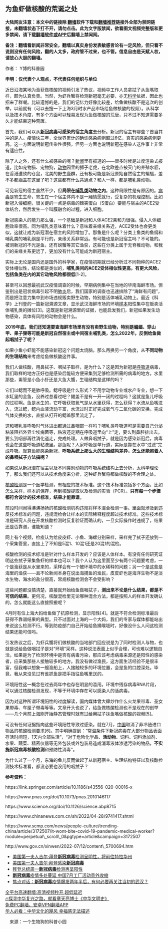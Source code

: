  <!-- 面包屑导航 --> <h2>为鱼虾做核酸的荒诞之处</h2> <p class="notice"><b>大陆网友注意：本文中的链接除 <a href="https://github.com/bannedbook/fanqiang" >翻墙</a>软件下载和<a href="https://github.com/killgcd/justmysocks/blob/master/README.md">翻墙推荐</a>链接外全部为禁网链接，未翻墙状态下打不开，请勿点击。此为文字版禁闻，欲看图文视频完整版和更多禁闻，请下载<a href="https://github.com/bannedbook/fanqiang">翻墙软件或APP</a>后翻墙上禁闻网。</p><p>备注：翻墙看新闻非常安全，翻墙以真实身份发表敏感言论有一定风险，但只看不说则没有任何风险，翻的人太多，政府管不过来，也不管。信息自由是天赋人权，请放心大胆的翻墙。</b></p>  <div class="entry"> <p>作者： Y博的科普园</p> <p><strong>申明：仅代表个人观点，不代表任何组织与单位</strong></p> <p>近日沿海某地为渔获做核酸的视频引发了热议，视频中工作人员拿拭子从鱼嘴取样，颇为认真负责。当然，为虾兵蟹将检测新冠毫无必要，亦无<span class='wp_keywordlink'><a href="https://www.bannedbook.org/forum11/topic309.html" title="禁片：“科学”的棍子" target="_blank">科学</a></span>依据，因此也招来了群嘲。比较遗憾的是，我们的记忆力好像比较差，给鱼做核酸不是这次的创举，以前就有（可以去搜一下上海3月时水产品市场给鱼做核酸的视频）。从科学以及技术角度，有多个方面可以轻易发现为鱼做核酸的荒唐，只不过不知道需要多久才能结束这种荒唐。</p> <p>首先，我们可以从<strong><a href="https://www.bannedbook.org/bnews/tag/%e6%96%b0%e5%86%a0%e7%97%85%e6%af%92/" class="st_tag internal_tag" rel="tag" title="标签 新冠病毒 下的日志">新冠病毒</a>可感染的宿主角度</strong>去分析。新冠的宿主有哪些？首当其冲的是人。疫情快三年，全世界累计的确诊感染病例超过6亿，真实的感染病例更高。这一方面说明新冠传染性很强，但另一方面也说明新冠在感染人这件事上非常有适应性。</p> <p>除了人之外，还有什么被感染的呢？<span class='wp_keywordlink_affiliate'><a href="https://www.bannedbook.org/" title="新闻">新闻</a></span>里有报道的——很多时候是过度渲染式报道，比如宠物猫、宠物狗，<a href="https://www.bannedbook.org/bnews/tag/%e5%8a%a8%e7%89%a9/" class="st_tag internal_tag" rel="tag" title="标签 动物 下的日志">动物</a>园里的狮子老虎，在北欧差点被灭门的养殖水貂，在香港遭殃的仓鼠，北美的野生鹿群，还有极可能是新冠原始自然宿主的蝙蝠，差不多都涵盖在这里了吧？这些都有什么共通点？和人一样，都是<a href="https://www.bannedbook.org/bnews/tag/%E5%93%BA%E4%B9%B3/" class="st_tag internal_tag" rel="tag" title="标签 哺乳 下的日志">哺乳</a>类动物。</p> <p>可见新冠的宿主虽然不少，但<strong>局限在<a href="https://www.bannedbook.org/bnews/tag/%E5%93%BA%E4%B9%B3%E7%B1%BB/" class="st_tag internal_tag" rel="tag" title="标签 哺乳类 下的日志">哺乳类</a>动物之内</strong>。这种局限性是有原因的。<a href="https://www.bannedbook.org/bnews/tag/%e7%97%85%e6%af%92/" class="st_tag internal_tag" rel="tag" title="标签 病毒 下的日志">病毒</a>是寄生生命，寄生在一个宿主体内不是一厢情愿就行，受复杂的机理控制。比如新冠入侵细胞，很关键的一点是病毒的棘突蛋白（S蛋白）要能与宿主的ACE2受体结合，然后发生一个叫膜融合的过程，进入细胞。</p> <p>新冠感染人的能力那么强，一个基础是新冠和人体ACE2亲和力很强。侵入人体细胞效率很高。同为哺乳类意味着什么？意味着亲缘关系近，ACE2受体也会更类似，这就让成为新冠潜在宿主的风险增加了。那鱼是什么呢？分类上鱼类的鱼纲和哺乳类的哺乳纲是平行的，亲缘关系非常远。有可能也是新冠宿主吗？不可能的。被测新冠的不光是鱼，还有螃蟹等其它渔获，这些在分类上属于无脊椎动物，和我们的亲缘关系更远了，更加没有什么可能成为新冠宿主。</p> <p>实际上无论是国内还是国外的科学家，在疫情初期就已经分析过不同物种的ACE2受体相似性，结论都是类似的，<strong>哺乳类间的ACE2受体相似性更高，有更大风险，包括鱼类在内的其它动物风险都很低</strong>[1-2]。</p>  <p>甚至可以回想最初武汉疫情调查的时候，早期病例集中在当地的华南海鲜市场。但鉴别出是冠状病毒引起不明<a href="https://www.bannedbook.org/bnews/tag/%e8%82%ba%e7%82%8e/" class="st_tag internal_tag" rel="tag" title="标签 肺炎 下的日志">肺炎</a>后，我们国家的调查也迅速排除了“海鲜有问题”，而是把注意力集中到市场违规贩卖野生动物，特别是活体哺乳动物上。最近《科学》上刊登的一篇新冠溯源文章，显示武汉海鲜市场的环境<a href="https://www.bannedbook.org/bnews/tag/%E6%A0%B7%E6%9C%AC/" class="st_tag internal_tag" rel="tag" title="标签 样本 下的日志">样本</a>阳性集中在贩卖活体哺乳类的摊位[3]。这既是新冠溯源里的证据，也能启发我们，新冠如果发生动物感染，具体有风险的动物会是什么。</p> <p><strong>2019年底，我们还知道要查海鲜市场里有没有卖野生动物，特别是蝙蝠、穿山甲、果子狸等可能是新冠自然宿主或中间宿主哺乳类，怎么2022年，反倒给鱼做起咽拭子了呢？</strong></p> <p>如果小鱼小虾能不能感染新冠这个问题太烧脑，那么再换另一个角度，从<strong>不同动物的生理结构</strong>来考虑给鱼做核酸这件事。</p> <p>我们人做核酸，用鼻拭子、咽拭子取样，是为什么？这是因为新冠是<a href="https://www.bannedbook.org/bnews/tag/%E5%91%BC%E5%90%B8%E9%81%93/" class="st_tag internal_tag" rel="tag" title="标签 呼吸道 下的日志">呼吸道</a>病毒，我们取样的地方正好也是感染后能较方便采集到足够检测所需的病毒的地方。水里那些，甭管是小鱼小虾还是大鱼大蟹，生理结构是这样的吗？</p> <p>它们以鳃而不是肺呼吸。鳃呼吸是什么形式？不用学动物专业或水产专业，想一下水缸里的金鱼，没养过总看过吧？鳃盖不是有一开一闭的过程吗？这就是鱼儿呼吸的过程啊。鱼是水生的，它呼吸获取氧气是从水里获得，怎么获得？水流从鱼嘴进入，流过鳃，鳃内血液流动丰富，水流过时正好完成氧气与二氧化碳的交换。完成气体交换的水，直接从打开的鳃盖那里流走了。</p> <p>这和哺乳类呼吸时气体进出都通过鼻咽部一样吗？哺乳类呼吸道可是需要自己分泌粘液阻挡外界尘埃病菌等，粘液还定期在呼吸道里向“上”走，要么到鼻腔排出去，要么到咽部再往消化道走，完成处理。人做鼻咽拭子，就是因为感染新冠后，病毒也会在这些呼吸道粘液里。那鱼呢？人家呼吸是单行道，实际是靠在水中“过滤”完成呼吸。就算鱼能感染新冠，<strong>呼吸系统上那么大的生理结构差异，怎么还能照着人的鼻咽拭子方法搞呢？</strong></p> <p>如果说从新冠潜在宿主以及不同类别动物的呼吸系统结构上去分析，太科学理论了，那么我们还可以从技术角度来分析，这种虾兵蟹将都做核酸的不合理之处。</p> <p><a href="https://www.bannedbook.org/bnews/tag/%E6%A0%B8%E9%85%B8%E6%A3%80%E6%B5%8B/" class="st_tag internal_tag" rel="tag" title="标签 核酸检测 下的日志">核酸检测</a>是一个医学检测，有相应的技术标准。这个技术标准包括多个方面，比如怎么采样，样本的保存，再到核酸提取以及检测的实验（PCR）。<strong>只有每一个步骤都符合设计的技术标准，结果才能靠谱</strong>。</p>  <p>前段时间闹得沸沸扬扬的核酸检测机构违规将样本混合检测一事。里面就涉及到违反技术标准的问题，违规混检会让样本的实际稀释程度超过技术标准。这些技术标准是研究人员在开发核酸检测时反复验证而确认的，一旦实际操作时违规了，结果还是否靠谱，谁能知道？</p> <p>网上有个视频，检疫认为给皮皮虾、小鱼、海螺分别采样，采样完了拭子还放到一个采集管里，直接上了不知是5混1、10混1还是20混1的混检。</p> <p>核酸检测的技术标准是针对什么样本开发的？应该是人体样本。有没有任何研究证明这些拭子采集鱼虾的样本也可以？我个人认为这里面至少有两个问题要考虑，一个是渔获是从水里来的，采样会有一个被环境中的水稀释的问题；另一个是这些是海里的渔获——且不论新闻本身在说出海捕鱼的渔民，皮皮虾也是海洋生物不是淡水生物，海水的盐分很高，常规核酸检测会不会受影响？</p> <p>这些问题都没搞清楚，直接就开始给鱼做咽拭子，<strong>测出来不论是什么结果，都是不可信的结果</strong>。更何况，核酸混检里无论哪种混合方法，都是按照人的样本开发确认的，怎么就能这么直接照搬呢？</p> <p>4月时有位上海大妈给鱼做了抗原检测，显示阳性[4]。就是不符合检测标准最后获得不靠谱结果的典型。只不过面对上海的一个大妈，我们的专家与媒体都能站出来说这么检测不行。等到防疫部门自己开始给鱼捅喉咙时，好像没什么人问这检测结果还能可信吗。</p> <p>引发热议之后，为虾兵蟹将们做核酸的当地部门回应说是为了同时检测人与物，也就是说给鱼做咽拭子是对“环境”采样。这种说法表面上似乎合理，可也难以逻辑自洽。如果是为了检测环境中是否有病毒污染，那应该考虑病毒来源还是阳性的感染者，应采集那些人接触较多的地方。我没有做过渔民，这方面生活经验不是很丰富，但我难以想象一艘渔船上，人接触较多的环境位置，会是鱼的口腔深处。毕竟，我从来没见过有谁抓鱼是把手指往鱼嘴里送的。</p> <p>环境阳性这一概念在过去两年中也存在明显的滥用。环境中残存病毒RNA片段，可以通过核酸检测发现，不等于环境中存在可以感染人的活病毒。</p> <p>因为对这种所谓环境阳性的过度解读，国内媒体曾大肆炒作什么火龙果带毒、圣女果带毒、车厘子带毒等等。文章开头也说了，给鱼做核酸检测也不是现在的创举——几个月前上海刚开始静态管理时就有过给用拭子抹鱼嘴做核酸的视频[5]。</p>  <p>可没有任何证据指向这些环境阳性导致过感染。就在7月，<span class='wp_keywordlink_affiliate'><a href="https://www.bannedbook.org/" title="中国" target="_blank">中国</a></span>取消了非冷链进口物品的核酸检测要求[6]。其中明确提到：“常温条件下新冠病毒在大部分物品表面存活时间短，1天内全部失活”，“对于危险化学品、<strong>活动物</strong>、饲料、饲料添加剂、水果、蔬菜、精密仪器等无外包装或外包装易造成消毒液体渗透污染的物品，<strong>不实施新冠病毒核酸检测</strong>和预防性消毒”。</p> <p>为什么过了一个月，东海的鱼儿反而做起了从新冠宿主、生理结构特征以及核酸检测技术标准看，都没必要也没用的咽拭子？</p> <p><strong>参考资料：</strong></p> <p>https://link.springer.com/article/10.1186/s43556-020-00016-x</p> <p>https://www.pnas.org/doi/10.1073/pnas.2010146117</p> <p>https://www.science.org/doi/10.1126/science.abp8715</p> <p>https://www.chinanews.com.cn/sh/2022/04-28/9741417.shtml</p> <p>https://www.scmp.com/news/people-culture/trending-china/article/3172507/it-wont-bite-covid-19-pandemic-medical-worker?module=perpetual\_scroll\_0&#038;pgtype=article&#038;campaign=3172507</p>  <p>http://www.gov.cn/xinwen/2022-07/12/content\_5700694.htm</p> <div id="taboola-mid-1"></div>  <ul class='op-related-articles' title='相关阅读'> <li><a href='https://www.bannedbook.org/bnews/worldnews/20220822/1774723.html' target='_blank'>美国第一夫人吉尔·拜登<b>新冠病毒</b>检测呈阴性，将前往特拉华州</a></li> <li><a href='https://www.bannedbook.org/bnews/worldnews/20220817/1772475.html' target='_blank'>美国第一夫人吉尔·拜登感染<b>新冠病毒</b></a></li> <li><a href='https://www.bannedbook.org/bnews/worldnews/20220802/1765996.html' target='_blank'>拜登总统周一<b>新冠病毒</b>检测再呈阳性</a></li> <li><a href='https://www.bannedbook.org/bnews/worldnews/20220731/1765410.html' target='_blank'><b>新冠病毒</b>疫情多处蔓延 中国7月工厂活动意外收缩</a></li> <li><a href='https://www.bannedbook.org/bnews/comments/20220729/1764755.html' target='_blank'>焦点对话：<b>新冠病毒</b>疫情爆发两年半后，有何必要再关注当初的武汉？</a></li> </ul> <p class="texttj"> <a href="https://github.com/bannedbook/fanqiang/wiki/V2ray%E6%9C%BA%E5%9C%BA" target="_blank">全平台高速翻墙:高清视频秒开,超低延迟</a><br/> <a href="https://www.bannedbook.org/bnews/comments/20220808/1768773.html" target="_blank">🔥探寻中华复兴之路，就看章天亮博士《中华文明史》</a><br/> <a href="https://github.com/bannedbook/fanqiang/wiki/%E7%A6%81%E9%97%BB%E7%BD%91%E5%AE%89%E5%8D%93%E7%BF%BB%E5%A2%99%E6%96%B0%E9%97%BBAPP" target="_blank">免费PC翻墙、安卓VPN翻墙APP</a><br/> <a href="https://www.bannedbook.org/bnews/comments/20220220/1694796.html" target="_blank">华人必看：中华文化的飓风 幸福感无法描述</a> </p><p class="src-info">　来源：一个生物狗的科普小园 </p><a name='sharetosocial'></a>  <div style="margin-bottom:5px;padding-bottom:5px;clear:both"> <div id="archive-pix-1" class="banner-ads"> <!-- AuctionX Display platform tag START --> <div id="27602x728x90x621x_ADSLOT1" clicktrack="%%CLICK_URL_ESC%%"></div>  <!-- AuctionX Display platform tag END --> </div> <div id="archive-pix-2" class="banner-ads"> <!-- AuctionX Display platform tag START --> <div id="27556x300x250x621x_ADSLOT1" clicktrack="%%CLICK_URL_ESC%%" style="margin:0 auto;text-align:center"></div>  <!-- AuctionX Display platform tag END --> </div> </div>  <div id="archive-pix-1" class="banner-ads"> <!-- AuctionX Display platform tag START --> <div id="27603x728x90x621x_ADSLOT1" clicktrack="%%CLICK_URL_ESC%%"></div>  <!-- AuctionX Display platform tag END --> </div> </div><!--END ENTRY--> 